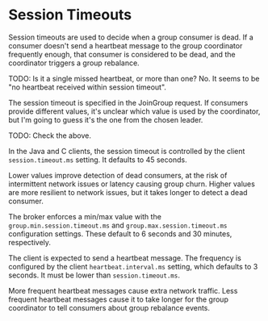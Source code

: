 # Session Timeouts

Session timeouts are used to decide when a group consumer is dead. If a consumer doesn't send a heartbeat message to the
group coordinator frequently enough, that consumer is considered to be dead, and the coordinator triggers a group
rebalance.

TODO: Is it a single missed heartbeat, or more than one? No. It seems to be "no heartbeat received within session
timeout".

The session timeout is specified in the JoinGroup request. If consumers provide different values, it's unclear which
value is used by the coordinator, but I'm going to guess it's the one from the chosen leader.

TODO: Check the above.

In the Java and C clients, the session timeout is controlled by the client `session.timeout.ms` setting. It defaults to
45 seconds.

Lower values improve detection of dead consumers, at the risk of intermittent network issues or latency causing group
churn. Higher values are more resilient to network issues, but it takes longer to detect a dead consumer.

The broker enforces a min/max value with the `group.min.session.timeout.ms` and `group.max.session.timeout.ms`
configuration settings. These default to 6 seconds and 30 minutes, respectively.

The client is expected to send a heartbeat message. The frequency is configured by the client `heartbeat.interval.ms`
setting, which defaults to 3 seconds. It must be lower than `session.timeout.ms`.

More frequent heartbeat messages cause extra network traffic. Less frequent heartbeat messages cause it to take longer
for the group coordinator to tell consumers about group rebalance events.
